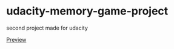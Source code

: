 # udacity-memory-game-project
second project made for udacity 

<a href="https://jabarlew.github.io/udacity-memory-game-project/index.html">Preview</a>
